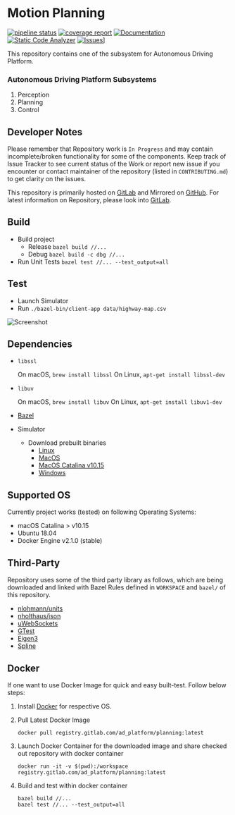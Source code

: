 # Motion Planning

[![pipeline status](https://gitlab.com/ad_platform/motion_planning/badges/master/pipeline.svg)](https://gitlab.com/ad_platform/planning/-/pipelines)
[![coverage report](https://gitlab.com/ad_platform/planning/badges/master/coverage.svg?job=code-coverage)](https://ad_platform.gitlab.io/planning/coverage/index.html)
[![Documentation](https://img.shields.io/badge/doc-doxygen-blue.svg)](https://ad_platform.gitlab.io/planning/doc/html/)
[![Static Code Analyzer](https://img.shields.io/badge/static-analysis-green.svg)](https://ad_platform.gitlab.io/planning/static_code_analysis_report/)
[![Issues](https://img.shields.io/badge/bugs-issues-green.svg)](https://gitlab.com/ad_platform/planning/-/boards/)]

This repository contains one of the subsystem for Autonomous Driving Platform.

### Autonomous Driving Platform Subsystems

1. Perception
2. Planning
3. Control

## Developer Notes

Please remember that Repository work is `In Progress` and may contain incomplete/broken functionality for some of the components.
Keep track of Issue Tracker to see current status of the Work or report new issue if you encounter or contact maintainer of the repository (listed in `CONTRIBUTING.md`) to get clarity on the issues.

This repository is primarily hosted on [GitLab](https://gitlab.com/jinay1991/motion_planning) and Mirrored on [GitHub](https://github.com/jinay1991/motion_planning). For latest information on Repository, please look into [GitLab](https://gitlab.com/jinay1991/motion_planning).

## Build

* Build project
    * Release `bazel build //...`
    * Debug `bazel build -c dbg //...`
* Run Unit Tests `bazel test //... --test_output=all`

## Test

* Launch Simulator
* Run `./bazel-bin/client-app data/highway-map.csv`

![Screenshot](example/screenshot_01.png)

## Dependencies

* `libssl`

    On macOS, `brew install libssl`
    On Linux, `apt-get install libssl-dev`

* `libuv`

    On macOS, `brew install libuv`
    On Linux, `apt-get install libuv1-dev`

* [Bazel](https://docs.bazel.build/versions/1.1.0/getting-started.html)
* Simulator
    * Download prebuilt binaries
        * [Linux](https://github.com/udacity/self-driving-car-sim/releases/download/T3_v1.2/term3_sim_linux.zip)
        * [MacOS](https://github.com/udacity/self-driving-car-sim/releases/download/T3_v1.2/term3_sim_mac.zip)
        * [MacOS Catalina v10.15](https://github.com/jinay1991/motion_planning/releases/download/v1.1/term3_sim_mac_catalina.zip)
        * [Windows](https://github.com/udacity/self-driving-car-sim/releases/download/T3_v1.2/term3_sim_windows.zip)

## Supported OS

Currently project works (tested) on following Operating Systems:

* macOS Catalina > v10.15
* Ubuntu 18.04
* Docker Engine v2.1.0 (stable)

## Third-Party

Repository uses some of the third party library as follows, which are being downloaded and linked with Bazel Rules defined in `WORKSPACE` and `bazel/` of this repository.

* [nlohmann/units](https://github.com/nholthaus/units)
* [nholthaus/json](https://github.com/nlohmann/json)
* [uWebSockets](https://github.com/uWebSockets/uWebSockets)
* [GTest](https://github.com/google/googletest)
* [Eigen3](https://bitbucket.org/eigen/eigen)
* [Spline](https://github.com/ttk592/spline)

## Docker

If one want to use Docker Image for quick and easy built-test. Follow below steps:

1. Install [Docker](https://docs.docker.com/v17.09/engine/installation/) for respective OS.
2. Pull Latest Docker Image

    ```
    docker pull registry.gitlab.com/ad_platform/planning:latest
    ```

3. Launch Docker Container for the downloaded image and share checked out repository with docker container

    ```
    docker run -it -v $(pwd):/workspace registry.gitlab.com/ad_platform/planning:latest
    ```

4. Build and test within docker container

    ```
    bazel build //...
    bazel test //... --test_output=all
    ```
